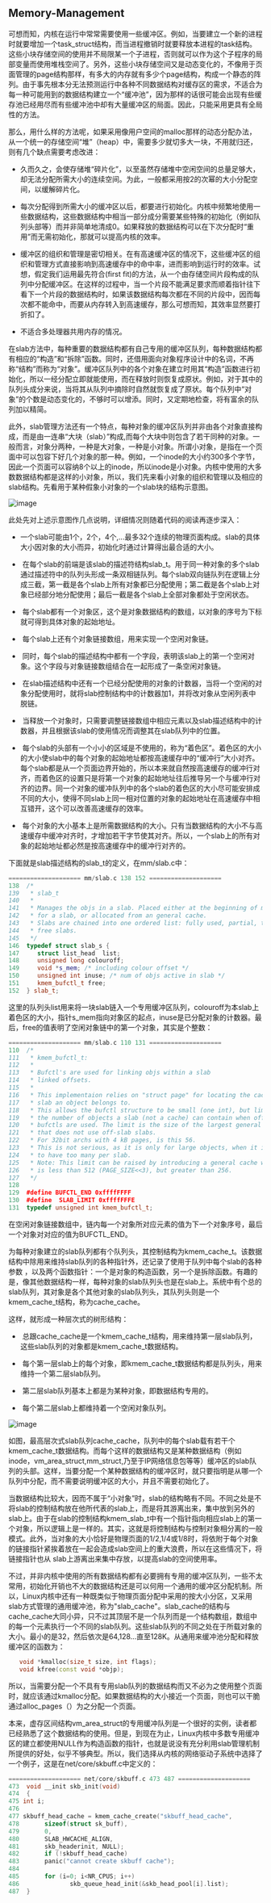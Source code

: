 
## Memory-Management

可想而知，内核在运行中常常需要使用一些缓冲区。例如，当要建立一个新的进程时就要增加一个task_struct结构，而当进程撤销时就要释放本进程的task结构。这些小块存储空间的使用并不局限某一个子进程，否则就可以作为这个子程序的局部变量而使用堆栈空间了。另外，这些小块存储空间又是动态变化的，不像用于页面管理的page结构那样，有多大的内存就有多少个page结构，构成一个静态的阵列。由于事先根本分无法预测运行中各种不同数据结构对缓存区的需求，不适合为每一种可能用到的数据结构建立一个“缓冲池”，因为那样的话很可能会出现有些缓存池已经用尽而有些缓冲池中却有大量缓冲区的局面。因此，只能采用更具有全局性的方法。

那么，用什么样的方法呢，如果采用像用户空间的malloc那样的动态分配办法，从一个统一的存储空间“堆”（heap）中，需要多少就切多大一块，不用就归还，则有几个缺点需要考虑改进：

* 久而久之，会使存储堆“碎片化”，以至虽然存储堆中空闲空间的总量足够大，却无法分配所需大小的连续空间。为此，一般都采用按2的次幂的大小分配空间，以缓解碎片化。

* 每次分配得到所需大小的缓冲区以后，都要进行初始化。内核中频繁地使用一些数据结构，这些数据结构中相当一部分成分需要某些特殊的初始化（例如队列头部等）而并非简单地清成0。如果释放的数据结构可以在下次分配时“重用”而无需初始化，那就可以提高内核的效率。

* 缓冲区的组织和管理是密切相关。在有高速缓冲区的情况下，这些缓冲区的组织和管理方式直接影响到高速缓存中的命中率，进而影响到运行时的效率。试想，假定我们运用最先符合(first fit)的方法，从一个由存储空间片段构成的队列中分配缓冲区。在这样的过程中，当一个片段不能满足要求而顺着指针往下看下一个片段的数据结构时，如果该数据结构每次都在不同的片段中，因而每次都不能命中，而要从内存转入到高速缓存，那么可想而知，其效率显然要打折扣了。

* 不适合多处理器共用内存的情况。

在slab方法中，每种重要的数据结构都有自己专用的缓冲区队列，每种数据结构都有相应的“构造”和“拆除”函数。同时，还借用面向对象程序设计中的名词，不再称“结构”而称为“对象”。缓冲区队列中的各个对象在建立时用其“构造”函数进行初始化，所以一经分配立即就能使用，而在释放时则恢复成原状。例如，对于其中的队列头成分来说，当将其从队列中摘除时自然就恢复成了原状。每个队列中“对象”的个数是动态变化的，不够时可以增添。同时，又定期地检查，将有富余的队列加以精简。

此外，slab管理方法还有一个特点，每种对象的缓冲区队列并非由各个对象直接构成，而是由一连串“大块（slab）”构成,而每个大块中则包含了若干同种的对象。一般而言，对象分两种，一种是大对象，一种是小对象。所谓小对象，是指在一个页面中可以包容下好几个对象的那一种。例如，一个inode的大小约300多个字节，因此一个页面可以容纳8个以上的inode，所以inode是小对象。内核中使用的大多数数据结构都是这样的小对象，所以，我们先来看小对象的组织和管理以及相应的slab结构。先看用于某种假象小对象的一个slab块的结构示意图。

![image](https://github.com/wangdongyu1989/Memory-Management/blob/master/images/%E5%86%85%E5%AD%98%E6%98%A0%E5%B0%8420170808a.jpg)

此处先对上述示意图作几点说明，详细情况则随着代码的阅读再逐步深入：

*  一个slab可能由1个，2个，4个,...最多32个连续的物理页面构成。slab的具体大小因对象的大小而异，初始化时通过计算得出最合适的大小。

*  在每个slab的前端是该slab的描述符结构slab_t。用于同一种对象的多个slab通过描述符中的队列头形成一条双相链队列。每个slab双向链队列在逻辑上分成三截，第一截是各个slab上所有对象都已分配使用；第二截是各个slab上对象已经部分地分配使用；最后一截是各个slab上全部对象都处于空闲状态。

*  每个slab都有一个对象区，这个是对象数据结构的数组，以对象的序号为下标就可得到具体对象的起始地址。

*  每个slab上还有个对象链接数组，用来实现一个空闲对象链。

*  同时，每个slab的描述结构中都有一个字段，表明该slab上的第一个空闲对象。这个字段与对象链接数组结合在一起形成了一条空闲对象链。

*  在slab描述结构中还有一个已经分配使用的对象的计数器，当将一个空闲的对象分配使用时，就将slab控制结构中的计数器加1，并将改对象从空闲列表中脱链。

*  当释放一个对象时，只需要调整链接数组中相应元素以及slab描述结构中的计数器，并且根据该slab的使用情况而调整其在slab队列中的位置。

*  每个slab的头部有一个小小的区域是不使用的，称为“着色区”。着色区的大小的大小使slab中的每个对象的起始地址都按高速缓存中的“缓冲行”大小对齐。每个slab都是从一个页面边界开始的，所以本来就自然按高速缓存的缓冲行对齐，而着色区的设置只是将第一个对象的起始地址往后推导另一个与缓冲行对齐的边界。同一个对象的缓冲队列中的各个slab的着色区的大小尽可能安排成不同的大小，使得不同slab上同一相对位置的对象的起始地址在高速缓存中相互错开，这个可以改善高速缓存的效率。

*  每个对象的大小基本上是所需数据结构的大小。只有当数据结构的大小不与高速缓存中缓冲对齐时，才增加若干字节使其对齐。所以，一个slab上的所有对象的起始地址都必然是按高速缓存中的缓冲行对齐的。

下面就是slab描述结构的slab_t的定义，在mm/slab.c中：

```C++
==================== mm/slab.c 138 152 ====================
138  /*
139   * slab_t
140   *
141   * Manages the objs in a slab. Placed either at the beginning of mem allocated
142   * for a slab, or allocated from an general cache.
143   * Slabs are chained into one ordered list: fully used, partial, then fully
144   * free slabs.
145   */
146  typedef struct slab_s {
147     struct list_head  list;
148     unsigned long colouroff;
149     void *s_mem; /* including colour offset */
150     unsigned int inuse; /* num of objs active in slab */
151     kmem_bufctl_t free;
152  } slab_t;
```

这里的队列头list用来将一块slab链入一个专用缓冲区队列，colouroff为本slab上着色区的大小，指针s_mem指向对象区的起点，inuse是已分配对象的计数器。最后，free的值表明了空闲对象链中的第一个对象，其实是个整数：

```c++
==================== mm/slab.c 110 131 ====================
110  /*
111   * kmem_bufctl_t:
112   *
113   * Bufctl's are used for linking objs within a slab
114   * linked offsets.
115   *
116   * This implementaion relies on "struct page" for locating the cache &
117   * slab an object belongs to.
118   * This allows the bufctl structure to be small (one int), but limits
119   * the number of objects a slab (not a cache) can contain when off-slab
120   * bufctls are used. The limit is the size of the largest general cache
121   * that does not use off-slab slabs.
122   * For 32bit archs with 4 kB pages, is this 56.
123   * This is not serious, as it is only for large objects, when it is unwise
124   * to have too many per slab.
125   * Note: This limit can be raised by introducing a general cache whose size
126   * is less than 512 (PAGE_SIZE<<3), but greater than 256.
127   */
128
129  #define BUFCTL_END 0xffffFFFF
130  #define  SLAB_LIMIT 0xffffFFFE
131  typedef unsigned int kmem_bufctl_t;
```

在空闲对象链接数组中，链内每一个对象所对应元素的值为下一个对象序号，最后一个对象对对应的值为BUFCTL_END。

为每种对象建立的slab队列都有个队列头，其控制结构为kmem_cache_t。该数据结构中除用来维持slab队列的各种指针外，还记录了使用于队列中每个slab的各种参数
，以及两个函数指针：一个是对象的构造函数，另一个是拆除函数。有趣的是，像其他数据结构一样，每种对象的slab队列头也是在slab上。系统中有个总的slab队列，其对象是各个其他对象的slab队列头，其队列头则是一个kmem_cache_t结构，称为cache_cache。

这样，就形成一种层次式的树形结构：

*  总跟cache_cache是一个kmem_cache_t结构，用来维持第一层slab队列，这些slab队列的对象都是kmem_cache_t数据结构。

*  每个第一层slab上的每个对象，即kmem_cache_t数据结构都是队列头，用来维持一个第二层slab队列。

*  第二层slab队列基本上都是为某种对象，即数据结构专用的。

*  每个第二层slab上都维持着一个空闲对象队列。

![image](https://github.com/wangdongyu1989/Memory-Management/blob/master/images/%E5%86%85%E5%AD%98%E6%98%A0%E5%B0%8420170809a.jpg)

如图，最高层次式slab队列cache_cache，队列中的每个slab载有若干个kmem_cache_t数据结构。而每个这样的数据结构又是某种数据结构（例如inode，vm_area_struct,mm_struct,乃至于IP网络信息包等等）缓冲区的slab队列的头部。这样，当要分配一个某种数据结构的缓冲区时，就只要指明是从哪一个队列中分配，而不需要说明缓冲区的大小，并且不需要初始化了。

当数据结构比较大，因而不属于“小对象”时，slab的结构略有不同。不同之处是不将slab的控制结构放在他所代表的slab上，而是将其游离出来，集中放到另外的slab上。由于在slab的控制结构kmem_slab_t中有一个指针指向相应slab上的第一个对象，所以逻辑上是一样的。其实，这就是将控制结构与控制对象相分离的一般模式。此外，当对象的大小恰好是物理页面的1/2,1/4或1/8时，将依附于每个对象的链接指针紧挨着放在一起会造成slab空间上的重大浪费，所以在这些情况下，将链接指针也从
slab上游离出来集中存放，以提高slab的空间使用率。


不过，并非内核中使用的所有数据结构都有必要拥有专用的缓冲区队列，一些不太常用，初始化开销也不大的数据结构还是可以何用一个通用的缓冲区分配机制。所以，Linux内核中还有一种既类似于物理页面分配中采用的按大小分区，又采用slab方式管理的通用缓冲池，称为"slab_cache"。slab_cache的结构与cache_cache大同小异，只不过其顶层不是一个队列而是一个结构数组，数组中的每一个元素执行一个不同的slab队列。这些slab队列的不同之处在于所载对象的大小。最小的是32，然后依次是64,128...直至128K。从通用来缓冲池分配和释放缓冲区的函数为：

```c++
   void *kmalloc(size_t size, int flags);
   void kfree(const void *objp);
```
所以，当需要分配一个不具有专用slab队列的数据结构而又不必为之使用整个页面时，就应该通过kmalloc分配。如果数据结构的大小接近一个页面，则也可以干脆通过alloc_pages（）为之分配一个页面。

本来，虚存区间结构vm_area_struct的专用缓冲队列是一个很好的实例，读者都已经熟悉了这个数据结构的使用。但是，到现在为止，Linux内核中多数专用缓冲区的建立都使用NULL作为构造函数的指针，也就是说没有充分利用slab管理机制所提供的好处，似乎不够典型。所以，我们选择从内核的网络驱动子系统中选择了一个例子，这是在net/core/skbuff.c中定义的：

```c++
==================== net/core/skbuff.c 473 487 ====================
473  void __init skb_init(void)
474  {
475 int i;
476
477 skbuff_head_cache = kmem_cache_create("skbuff_head_cache",
478       sizeof(struct sk_buff),
479       0,
480       SLAB_HWCACHE_ALIGN,
481       skb_headerinit, NULL);
482       if (!skbuff_head_cache)
483       panic("cannot create skbuff cache");
484
485       for (i=0; i<NR_CPUS; i++)
486              skb_queue_head_init(&skb_head_pool[i].list);
487  }
```

















